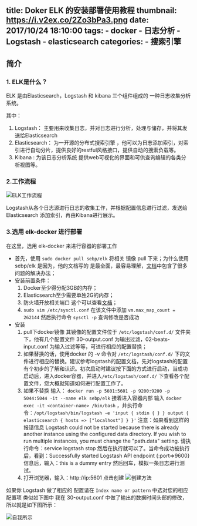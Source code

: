 title: Doker ELK 的安装部署使用教程
thumbnail: https://i.v2ex.co/2Zo3bPa3.png
date: 2017/10/24 18:10:00
tags: 
    - docker
    - 日志分析
    - Logstash
    - elasticsearch
categories:
    - 搜索引擎
---

## 简介

### 1. ELK是什么？
   ELK 是由Elasticsearch，Logstash 和 kibana 三个组件组成的 一种日志收集分析系统。
   
   其中：
   1. Logstash： 主要用来收集日志，并对日志进行分析，处理与储存，并将其发送给Elasticsearch
   2. Elasticsearch： 为一开源的分布式搜索引擎 ，他可以为日志添加索引，对索引进行自动分片，提供良好的restful风格接口，提供自动的搜索负载等。
   3. Kibana : 为该日志分析系统 提供web可视化的界面和可供查询编辑的各类分析视图等。

### 2.工作流程

![ELK工作流程](https://i.v2ex.co/2Zo3bPa3.png)

Logstash从各个日志源进行日志的收集工作，并根据配置信息进行过滤，发送给Elasticsearch 添加索引，再由Kibana进行展示。

###  3.选用 elk-docker 进行部署

在这里，选用 elk-docker 来进行容器的部署工作

* 首先，使用 `sudo docker pull sebp/elk`  将相关 镜像 pull 下来；为什么使用 sebp/elk 是因为，他的文档写的 是最全面，最容易理解，[文档](http://elk-docker.readthedocs.io/)中包含了很多问题的解决办法；
* 安装前置条件：
	1. Docker至少得分配3GB的内存；
	2. Elasticsearch至少需要单独2G的内存；
	3. 防火墙开放相关端口 这个可以查看[文档](http://elk-docker.readthedocs.io/)；
	4. `sudo vim /etc/sysctl.conf` 在该文件中添加 `vm.max_map_count = 262144` 然后执行命令 `sysctl -p` 查询修改是否成功
* 安装 
	1. pull下docker镜像 其镜像的配置文件位于 `/etc/logstash/conf.d/` 文件夹下，他有几个配置文件 30-output.conf 为输出过滤，02-beats-input.conf 为输入过滤等等，可进行相应的配置替换；
	2.  如果替换的话，使用docker 的 -v 命令对 `/etc/logstash/conf.d/` 下的文件进行相应的替换。建议参考logstash的配置文档，先对logstash的配置有个初步的了解和认识。初次启动时建议按下面的方式进行启动，当成功启动后，进入docker容器，并进入`/etc/logstash/conf.d/` 下查看各个配置文件，您大概就知道如何进行配置工作了。
	3.  如果不替换 输入： `docker run -p 5601:5601 -p 9200:9200 -p 5044:5044 -it --name elk sebp/elk`  接着进入容器内部 输入 `docker exec -it <container-name> /bin/bash` ，并执行命令：`/opt/logstash/bin/logstash -e 'input { stdin { } } output { elasticsearch { hosts => ["localhost"] } }'` 注意：如果看到这样的报错信息 Logstash could not be started because there is already another instance using the configured data directory.  If you wish to run multiple instances, you must change the "path.data" setting. 请执行命令：service logstash stop 然后在执行就可以了。当命令成功被执行后，看到：Successfully started Logstash API endpoint {:port=>9600} 信息后，输入：this is a dummy entry 然后回车，模拟一条日志进行测试。
	4.  打开浏览器，输入：http://ip:5601 点击创建
![创建方法](http://images2015.cnblogs.com/blog/1154245/201705/1154245-20170513171552754-2145153497.png)

如果你 Logstash 做了相应的 配置请在  `Index name or pattern` 中选对您的相应配置项 类似如下图中 我在 
30-output.conf  中做了输出的数据时间头部的修改，所以就是如下图所示：

![自我所示](http://img.blog.csdn.net/20171024173114928?watermark/2/text/aHR0cDovL2Jsb2cuY3Nkbi5uZXQvSjNva2Vy/font/5a6L5L2T/fontsize/400/fill/I0JBQkFCMA==/dissolve/70/gravity/SouthEast)


